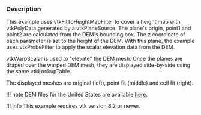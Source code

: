 ### Description

This example uses vtkFitToHeightMapFilter to cover a height map with vtkPolyData generated by a vtkPlaneSource. The plane's origin, point1 and point2 are calculated from the DEM's bounding box. The z coordinate of each parameter is set to the height of the DEM. With this plane, the example uses vtkProbeFilter to apply the scalar elevation data from the DEM.

vtkWarpScalar is used to "elevate" the DEM mesh. Once the planes are draped over the warped DEM mesh, they are displayed side-by-side using the same vtkLookupTable.

The displayed meshes are original (left), point fit (middle) and cell fit (right).

!!! note
    DEM files for the United States are available [here](https://dds.cr.usgs.gov/pub/data/DEM/250/).

!!! info
    This example requires vtk version 8.2 or newer.
